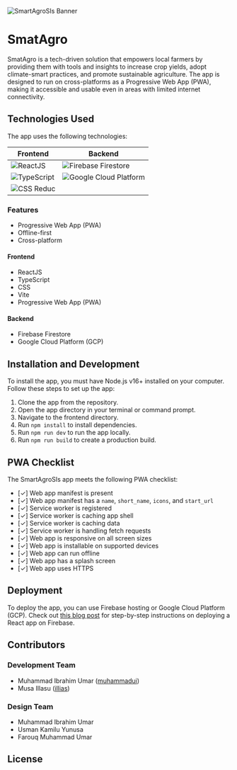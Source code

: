 ![SmartAgroSIs Banner](app-banner.jpg)

# SmatAgro

SmatAgro is a tech-driven solution that empowers local farmers by providing them with tools and insights to increase crop yields, adopt climate-smart practices, and promote sustainable agriculture. The app is designed to run on cross-platforms as a Progressive Web App (PWA), making it accessible and usable even in areas with limited internet connectivity.

## Technologies Used

The app uses the following technologies:

| Frontend                                                                                                  | Backend                                                                                                                               |
| --------------------------------------------------------------------------------------------------------- | ------------------------------------------------------------------------------------------------------------------------------------- |
| ![ReactJS](https://img.shields.io/badge/-ReactJS-61DAFB?logo=react&logoColor=white&style=flat)            | ![Firebase Firestore](https://img.shields.io/badge/-Firebase%20Firestore-FFA611?logo=firebase&logoColor=white&style=flat)             |
| ![TypeScript](https://img.shields.io/badge/-TypeScript-007ACC?logo=typescript&logoColor=white&style=flat) | ![Google Cloud Platform](https://img.shields.io/badge/-Google%20Cloud%20Platform-4285F4?logo=google-cloud&logoColor=white&style=flat) |
| ![CSS Reduc](https://img.shields.io/badge/-CSS%20Reduc-DD3A0A?logo=css3&logoColor=white&style=flat)       |                                                                                                                                       |

### Features

- Progressive Web App (PWA)
- Offline-first
- Cross-platform

#### Frontend

- ReactJS
- TypeScript
- CSS
- Vite
- Progressive Web App (PWA)

#### Backend

- Firebase Firestore
- Google Cloud Platform (GCP)

## Installation and Development

To install the app, you must have Node.js v16+ installed on your computer. Follow these steps to set up the app:

1. Clone the app from the repository.
2. Open the app directory in your terminal or command prompt.
3. Navigate to the frontend directory.
4. Run `npm install` to install dependencies.
5. Run `npm run dev` to run the app locally.
6. Run `npm run build` to create a production build.

## PWA Checklist

The SmartAgroSIs app meets the following PWA checklist:

- [✓] Web app manifest is present
- [✓] Web app manifest has a `name`, `short_name`, `icons`, and `start_url`
- [✓] Service worker is registered
- [✓] Service worker is caching app shell
- [✓] Service worker is caching data
- [✓] Service worker is handling fetch requests
- [✓] Web app is responsive on all screen sizes
- [✓] Web app is installable on supported devices
- [✓] Web app can run offline
- [✓] Web app has a splash screen
- [✓] Web app uses HTTPS

## Deployment

To deploy the app, you can use Firebase hosting or Google Cloud Platform (GCP). Check out [this blog post](https://dev.to/muhammadui/deploying-your-react-app-to-firebase-hosting-4jkn) for step-by-step instructions on deploying a React app on Firebase.

## Contributors

### Development Team

- Muhammad Ibrahim Umar ([muhammadui](https://github.com/muhammadui))
- Musa Illasu ([illias](https://github.com/musailliasu))

### Design Team

- Muhammad Ibrahim Umar
- Usman Kamilu Yunusa
- Farouq Muhammad Umar

## License
